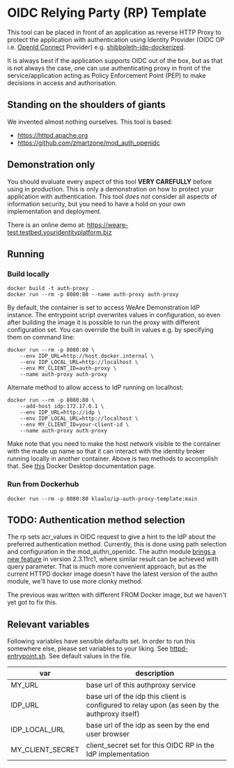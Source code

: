 OIDC Relying Party (RP) Template
===============================

This tool can be placed in front of an application as reverse HTTP Proxy to protect the application with authentication using Identity Provider (OIDC OP i.e. [OpenId Connect](https://openid.net/specs/openid-connect-core-1_0.html) Provider) e.g. 
[shibboleth-idp-dockerized](https://github.com/klaalo/shibboleth-idp-dockerized).

It is always best if the application supports OIDC out of the box, but as that is not always the case, one can use authenticating proxy in front of the service/application acting as Policy Enforcement Point (PEP) to make decisions in access and authorisation.

## Standing on the shoulders of giants

We invented almost nothing ourselves. This tool is based:

* <https://httpd.apache.org>
* <https://github.com/zmartzone/mod_auth_openidc>

## Demonstration only

You should evaluate every aspect of this tool **VERY CAREFULLY** before using in production. This is only a demonstration on how to protect your application with authentication. This tool *does not* consider all aspects of information security, but you need to have a hold on your own implementation and deployment.

There is an online demo at: <https://weare-test.testbed.youridentityplatform.biz>

## Running

### Build locally

    docker build -t auth-proxy .
    docker run --rm -p 8080:80 --name auth-proxy auth-proxy

By default, the container is set to access WeAre Demonstration IdP instance. The entrypoint script overwrites values in configuration, so even after building the image it is possible to run the proxy with different configuration set. You can override the built in values e.g. by specifying them on command line:

    docker run --rm -p 8080:80 \
        --env IDP_URL=http://host.docker.internal \
        --env IDP_LOCAL_URL=http://localhost \
        --env MY_CLIENT_ID=auth-proxy \
        --name auth-proxy auth-proxy

Alternate method to allow access to IdP running on localhost:

    docker run --rm -p 8080:80 \
        --add-host idp:172.17.0.1 \
        --env IDP_URL=http://idp \
        --env IDP_LOCAL_URL=http://localhost \
        --env MY_CLIENT_ID=your-client-id \
        --name auth-proxy auth-proxy

Make note that you need to make the host network visible to the container with the made up name so that it can 
interact with the identity broker running locally in another container. Above is two methods to accomplish that. 
See [this](https://docs.docker.com/desktop/networking/) Docker Desktop documentation page.

### Run from Dockerhub

    docker run --rm -p 8080:80 klaalo/ip-auth-proxy-template:main

## TODO: Authentication method selection

The rp sets acr_values in OIDC request to give a hint to the IdP about the preferred authentication method. 
Currently, this is done using path selection and configuration in the mod_authn_openidc. 
The authn module [brings a new feature](https://github.com/zmartzone/mod_auth_openidc/wiki) in version 2.3.11rc1, 
where similar result can be achieved with query parameter. That is much more convenient approach, 
but as the current HTTPD docker image doesn't have the latest version of the authn module, 
we'll have to use more clonky method.

The previous was written with different FROM Docker image, but we haven't yet got to fix this.


## Relevant variables

Following variables have sensible defaults set. In order to run this somewhere else, please set variables to your liking. See [httpd-entrypoint.sh](httpd-entrypoint.sh). See default values in the file.

| var | description |
---- | ---- |
| MY_URL | base url of this authproxy service |
| IDP_URL | base url of the idp this client is configured to relay upon (as seen by the authproxy itself) |
| IDP_LOCAL_URL | base url of the idp as seen by the end user browser |
| MY_CLIENT_SECRET | client_secret set for this OIDC RP in the IdP implementation |
